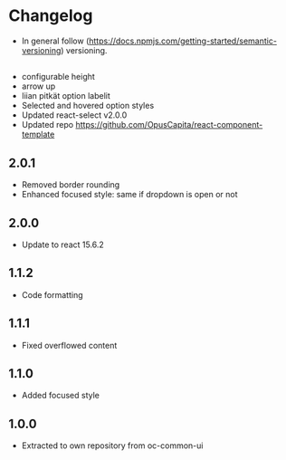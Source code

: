 # Changelog

* In general follow (https://docs.npmjs.com/getting-started/semantic-versioning) versioning.

## <next>
* configurable height
* arrow up
* liian pitkät option labelit
* Selected and hovered option styles
* Updated react-select v2.0.0
* Updated repo https://github.com/OpusCapita/react-component-template

## 2.0.1
* Removed border rounding
* Enhanced focused style: same if dropdown is open or not

## 2.0.0
* Update to react 15.6.2

## 1.1.2
* Code formatting

## 1.1.1
* Fixed overflowed content

## 1.1.0
* Added focused style

## 1.0.0
* Extracted to own repository from oc-common-ui
